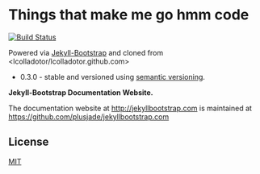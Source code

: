 # Things that make me go hmm code
[![Build Status](https://travis-ci.org/ttmmghmm/ttmmghmm.github.com.svg?branch=master)](https://travis-ci.org/ttmmghmm/ttmmghmm.github.com)

Powered via [Jekyll-Bootstrap](http://jekyllbootstrap.com) and cloned from <lcolladotor/lcolladotor.github.com>
* 0.3.0 - stable and versioned using [semantic versioning](http://semver.org/).

**Jekyll-Bootstrap Documentation Website.**

The documentation website at <http://jekyllbootstrap.com> is maintained at https://github.com/plusjade/jekyllbootstrap.com

## License
[MIT](http://opensource.org/licenses/MIT)
